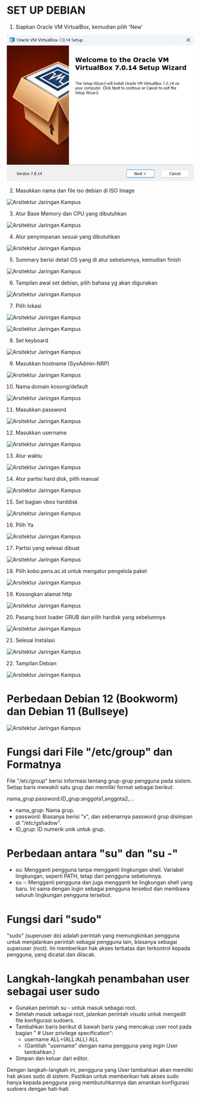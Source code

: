
# SET UP DEBIAN

1. Siapkan Oracle VM VirtualBox, kemudian pilih 'New'
   
![](Assets/1.png)

2. Masukkan nama dan file iso debian di ISO Image
   
![Arsitektur Jaringan Kampus](2.png)

3. Atur Base Memory dan CPU yang dibutuhkan
   
![Arsitektur Jaringan Kampus](3.png)

4. Atur penyimpanan sesuai yang dibutuhkan
   
![Arsitektur Jaringan Kampus](4.png)

5. Summary berisi detail OS yang di atur sebelumnya, kemudian finish
    
![Arsitektur Jaringan Kampus](5.png)

6. Tampilan awal set debian, pilih bahasa yg akan digunakan
    
![Arsitektur Jaringan Kampus](6.png)

7. Pilih lokasi
    
![Arsitektur Jaringan Kampus](7.png)

![Arsitektur Jaringan Kampus](8.png)

8. Set keyboard
    
![Arsitektur Jaringan Kampus](9.png)

9. Masukkan hostname (SysAdmin-NRP)
    
![Arsitektur Jaringan Kampus](10.png)

10. Nama domain kosong/default
    
![Arsitektur Jaringan Kampus](11.png)

11. Masukkan password
    
![Arsitektur Jaringan Kampus](12.png)

12. Masukkan username
    
![Arsitektur Jaringan Kampus](13.png)

13. Atur waktu
    
![Arsitektur Jaringan Kampus](14.png)

14. Atur partisi hard disk, pilih manual
    
![Arsitektur Jaringan Kampus](15.png)

15. Set bagian vbox harddisk
    
![Arsitektur Jaringan Kampus](16.png)

16. Pilih Ya
    
![Arsitektur Jaringan Kampus](17.png)

17. Partisi yang selesai dibuat
    
![Arsitektur Jaringan Kampus](18.png)

18. Pilih kobo.pens.ac.id untuk mengatur pengelola paket
    
![Arsitektur Jaringan Kampus](19.png)

19. Kosongkan alamat http
    
![Arsitektur Jaringan Kampus](20.png)

20. Pasang boot loader GRUB dan pilih hardisk yang sebelumnya
    
![Arsitektur Jaringan Kampus](21.png)

21. Selesai Instalasi

![Arsitektur Jaringan Kampus](22.png)

22. Tampilan Debian
    
![Arsitektur Jaringan Kampus](23.png)

# Perbedaan Debian 12 (Bookworm) dan Debian 11 (Bullseye)

![Arsitektur Jaringan Kampus](24.png)

# Fungsi dari File "/etc/group" dan Formatnya
File "/etc/group" berisi informasi tentang grup-grup pengguna pada sistem. Setiap baris mewakili satu grup dan memiliki format sebagai berikut:

nama_grup:password:ID_grup:anggota1,anggota2,...

- nama_grup: Nama grup.
- password: Biasanya berisi "x", dan sebenarnya password grup disimpan di "/etc/gshadow".
- ID_grup: ID numerik unik untuk grup.

#  Perbedaan antara "su" dan "su -"

- su: Mengganti pengguna tanpa mengganti lingkungan shell. Variabel lingkungan, seperti PATH, tetap dari pengguna sebelumnya.
- su -: Mengganti pengguna dan juga mengganti ke lingkungan shell yang baru. Ini sama dengan login sebagai pengguna tersebut dan membawa seluruh lingkungan pengguna tersebut.

# Fungsi dari "sudo"

"sudo" (superuser do) adalah perintah yang memungkinkan pengguna untuk menjalankan perintah sebagai pengguna lain, biasanya sebagai superuser (root). Ini memberikan hak akses terbatas dan terkontrol kepada pengguna, yang dicatat dan dilacak.

#  Langkah-langkah penambahan user sebagai user sudo

- Gunakan perintah su - untuk masuk sebagai root.
- Setelah masuk sebagai root, jalankan perintah visudo untuk mengedit file konfigurasi sudoers.
- Tambahkan baris berikut di bawah baris yang mencakup user root pada bagian " # User privilege specification":
  * username ALL=(ALL:ALL) ALL
  * (Gantilah "username" dengan nama pengguna yang ingin User tambahkan.)
- Simpan dan keluar dari editor.

Dengan langkah-langkah ini, pengguna yang User tambahkan akan memiliki hak akses sudo di sistem. Pastikan untuk memberikan hak akses sudo hanya kepada pengguna yang membutuhkannya dan amankan konfigurasi sudoers dengan hati-hati.
